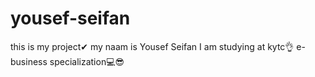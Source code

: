 # yousef-seifan
this is my project✔
my naam is Yousef Seifan
I am studying at kytc👌
e-business specialization💻😎

